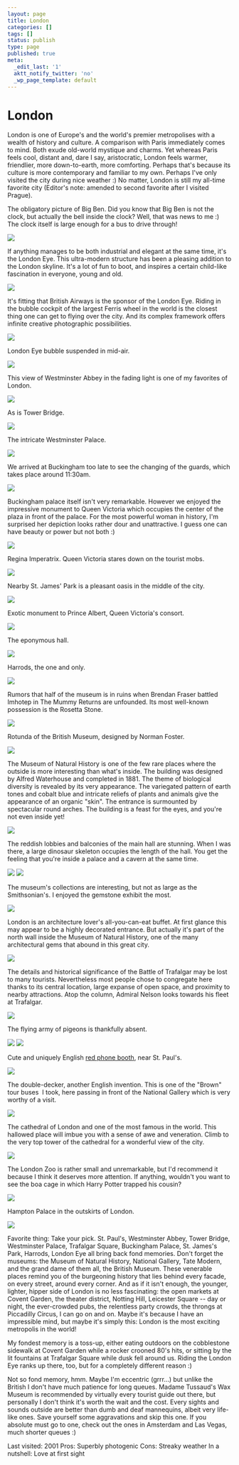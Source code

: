 ```yaml
---
layout: page
title: London
categories: []
tags: []
status: publish
type: page
published: true
meta:
  _edit_last: '1'
  aktt_notify_twitter: 'no'
  _wp_page_template: default
---
```

<h1>London</h1>

London is one of Europe's and the world's premier metropolises with a wealth of history and culture. A comparison with Paris immediately comes to mind. Both exude old-world mystique and charms. Yet whereas Paris feels cool, distant and, dare I say, aristocratic, London feels warmer, friendlier, more down-to-earth, more comforting. Perhaps that's because its culture is more contemporary and familiar to my own. Perhaps I've only visited the city during nice weather :) No matter, London is still my all-time favorite city (Editor's note: amended to second favorite after I visited Prague).

The obligatory picture of Big Ben. Did you know that Big Ben is not the clock, but actually the bell inside the clock? Well, that was news to me :) The clock itself is large enough for a bus to drive through!

<img class="ngg-singlepic ngg-none" src="https://dl.dropboxusercontent.com/u/52804626/london-2001/londonbigbentop01-06.jpg" />

If anything manages to be both industrial and elegant at the same time, it's the London Eye. This ultra-modern structure has been a pleasing addition to the London skyline. It's a lot of fun to boot, and inspires a certain child-like fascination in everyone, young and old.

<img class="ngg-singlepic ngg-none" src="https://dl.dropboxusercontent.com/u/52804626/london-2001/londonbalondoneyefromthames01-06.jpg" />

It's fitting that British Airways is the sponsor of the London Eye. Riding in the bubble cockpit of the largest Ferris wheel in the world is the closest thing one can get to flying over the city. And its complex framework offers infinite creative photographic possibilities.

<img class="ngg-singlepic ngg-none" src="https://dl.dropboxusercontent.com/u/52804626/london-2001/londoneyesuspendedbubble01-06bw.jpg" />

London Eye bubble suspended in mid-air.

<img class="ngg-singlepic ngg-none" src="https://dl.dropboxusercontent.com/u/52804626/london-2001/londoneyestaringup01-06.jpg" />

This view of Westminster Abbey in the fading light is one of my favorites of London.

<img class="ngg-singlepic ngg-none" src="https://dl.dropboxusercontent.com/u/52804626/london-2001/londonwestminsterabbeyfacade01-06.jpg" />

As is Tower Bridge.

<img class="ngg-singlepic ngg-none" src="https://dl.dropboxusercontent.com/u/52804626/london-2001/londontowerbridge01-06.jpg" />

The intricate Westminster Palace.

<img class="ngg-singlepic ngg-none" src="https://dl.dropboxusercontent.com/u/52804626/london-2001/londonwestminsterpalace01-06pc.jpg" />

We arrived at Buckingham too late to see the changing of the guards, which takes place around 11:30am. 

<img class="ngg-singlepic ngg-none" src="https://dl.dropboxusercontent.com/u/52804626/london-2001/londonbuckinghampalaceview01-06.jpg" />

Buckingham palace itself isn't very remarkable. However we enjoyed the impressive monument to Queen Victoria which occupies the center of the plaza in front of the palace. For the most powerful woman in history, I'm surprised her depiction looks rather dour and unattractive. I guess one can have beauty or power but not both :)

<img class="ngg-singlepic ngg-none" src="https://dl.dropboxusercontent.com/u/52804626/london-2001/londonqueenvictoriamemorialsw01-06.jpg" />

Regina Imperatrix. Queen Victoria stares down on the tourist mobs.

<img class="ngg-singlepic ngg-none" src="https://dl.dropboxusercontent.com/u/52804626/london-2001/londonqueenvictoriamemorial01-06.jpg" />

Nearby St. James' Park is a pleasant oasis in the middle of the city.

<img class="ngg-singlepic ngg-none" src="https://dl.dropboxusercontent.com/u/52804626/london-2001/londonstjamesparklake01-06cropped.jpg" />

Exotic monument to Prince Albert, Queen Victoria's consort.

<img class="ngg-singlepic ngg-none" src="https://dl.dropboxusercontent.com/u/52804626/london-2001/londonalbertmonument01-06.jpg" />

The eponymous hall.

<img class="ngg-singlepic ngg-none" src="https://dl.dropboxusercontent.com/u/52804626/london-2001/londonalberthall01-06.jpg" />

Harrods, the one and only.

<img class="ngg-singlepic ngg-none" src="https://dl.dropboxusercontent.com/u/52804626/london-2001/londonharrods01-06.jpg" />

Rumors that half of the museum is in ruins when Brendan Fraser battled Imhotep in The Mummy Returns are unfounded. Its most well-known possession is the Rosetta Stone.

<img class="ngg-singlepic ngg-none" src="https://dl.dropboxusercontent.com/u/52804626/london-2001/londonbritishmuseumview01-06.jpg" />

Rotunda of the British Museum, designed by Norman Foster.

<img class="ngg-singlepic ngg-none" src="https://dl.dropboxusercontent.com/u/52804626/london-2001/londonbritishmuseumrotunda01-06pc.jpg" />

The Museum of Natural History is one of the few rare places where the outside is more interesting than what's inside. The building was designed by Alfred Waterhouse and completed in 1881. The theme of biological diversity is revealed by its very appearance. The variegated pattern of earth tones and cobalt blue and intricate reliefs of plants and animals give the appearance of an organic "skin". The entrance is surmounted by spectacular round arches. The building is a feast for the eyes, and you're not even inside yet!

<img class="ngg-singlepic ngg-none" src="https://dl.dropboxusercontent.com/u/52804626/london-2001/londonmuseumnaturalhistoryentrance01-06.jpg" />

The reddish lobbies and balconies of the main hall are stunning. When I was there, a large dinosaur skeleton occupies the length of the hall. You get the feeling that you're inside a palace and a cavern at the same time.

<img class="ngg-singlepic ngg-none" src="https://dl.dropboxusercontent.com/u/52804626/london-2001/londonmuseumnaturalhistorynorthwall01-06.jpg" />

<img class="ngg-singlepic ngg-none" src="https://dl.dropboxusercontent.com/u/52804626/london-2001/londonmuseumnaturalhistorysouthwall01-06.jpg" />

The museum's collections are interesting, but not as large as the Smithsonian's. I enjoyed the gemstone exhibit the most.

<img class="ngg-singlepic ngg-none" src="https://dl.dropboxusercontent.com/u/52804626/london-2001/londonmuseumnaturalhistorycolonnade01-06.jpg" />

London is an architecture lover's all-you-can-eat buffet. At first glance this may appear to be a highly decorated entrance. But actually it's part of the north wall inside the Museum of Natural History, one of the many architectural gems that abound in this great city.

<img class="ngg-singlepic ngg-none" src="https://dl.dropboxusercontent.com/u/52804626/london-2001/londonmuseumnaturalhistorynorthwalldetails01-06.jpg" />

The details and historical significance of the Battle of Trafalgar may be lost to many tourists. Nevertheless most people chose to congregate here thanks to its central location, large expanse of open space, and proximity to nearby attractions. Atop the column, Admiral Nelson looks towards his fleet at Trafalgar.

<img class="ngg-singlepic ngg-none" src="https://dl.dropboxusercontent.com/u/52804626/london-2001/londontrafalgarsquarepanorama01-06.jpg" />

The flying army of pigeons is thankfully absent.

<img class="ngg-singlepic ngg-none" src="https://dl.dropboxusercontent.com/u/52804626/london-2001/londontrafalgarsquarefountainstmartin01-06.jpg" />

<img class="ngg-singlepic ngg-none" src="https://dl.dropboxusercontent.com/u/52804626/london-2001/londontrafalgarsquare01-06.jpg" />

Cute and uniquely English <a href="http://en.wikipedia.org/wiki/Red_telephone_box" target="_blank">red phone booth</a>, near St. Paul's.

<img class="ngg-singlepic ngg-none" src="https://dl.dropboxusercontent.com/u/52804626/london-2001/londonphoneboothnearstpaul01-06.jpg" />

The double-decker, another English invention. This is one of the "Brown" tour buses  I took, here passing in front of the National Gallery which is very worthy of a visit.

<img class="ngg-singlepic ngg-none" src="https://dl.dropboxusercontent.com/u/52804626/london-2001/londonsightseeingtourbus01-06.jpg" />

The cathedral of London and one of the most famous in the world. This hallowed place will imbue you with a sense of awe and veneration. Climb to the very top tower of the cathedral for a wonderful view of the city.

<img class="ngg-singlepic ngg-none" src="https://dl.dropboxusercontent.com/u/52804626/london-2001/londonviewfromstpaul01-06.jpg" />

The London Zoo is rather small and unremarkable, but I'd recommend it because I think it deserves more attention. If anything, wouldn't you want to see the boa cage in which Harry Potter trapped his cousin?

<img class="ngg-singlepic ngg-none" src="https://dl.dropboxusercontent.com/u/52804626/london-2001/londonzoogiraffe01-06.jpg" />

Hampton Palace in the outskirts of London.

<img class="ngg-singlepic ngg-none" src="https://dl.dropboxusercontent.com/u/52804626/london-2001/londonhamptonpalacefountain01-06.jpg" />

Favorite thing: Take your pick. St. Paul's, Westminster Abbey, Tower Bridge, Westminster Palace, Trafalgar Square, Buckingham Palace, St. James's Park, Harrods, London Eye all bring back fond memories. Don't forget the museums: the Museum of Natural History, National Gallery, Tate Modern, and the grand dame of them all, the British Museum. These venerable places remind you of the burgeoning history that lies behind every facade, on every street, around every corner. And as if it isn't enough, the younger, lighter, hipper side of London is no less fascinating: the open markets at Covent Garden, the theater district, Notting Hill, Leicester Square -- day or night, the ever-crowded pubs, the relentless party crowds, the throngs at Piccadilly Circus, I can go on and on. Maybe it's because I have an impressible mind, but maybe it's simply this: London is the most exciting metropolis in the world!

My fondest memory is a toss-up, either eating outdoors on the cobblestone sidewalk at Covent Garden while a rocker crooned 80's hits, or sitting by the lit fountains at Trafalgar Square while dusk fell around us. Riding the London Eye ranks up there, too, but for a completely different reason :)

Not so fond memory, hmm. Maybe I'm eccentric (grrr...) but unlike the British I don't have much patience for long queues. Madame Tussaud's Wax Museum is recommended by virtually every tourist guide out there, but personally I don't think it's worth the wait and the cost. Every sights and sounds outside are better than dumb and deaf mannequins, albeit very life-like ones. Save yourself some aggravations and skip this one. If you absolute must go to one, check out the ones in Amsterdam and Las Vegas, much shorter queues :)

Last visited: 2001
Pros: Superbly photogenic
Cons: Streaky weather
In a nutshell: Love at first sight